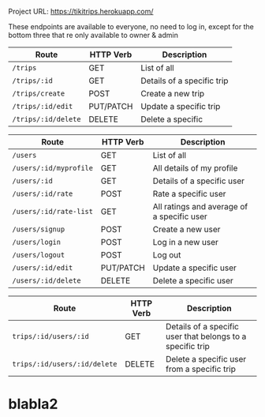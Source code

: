 Project URL: https://tikitrips.herokuapp.com/



These endpoints are available to everyone, no need to log in, except for the bottom three that re only available to owner & admin
                 
| Route              | HTTP Verb     | Description                |
| -----------        | -----------   | -----------                |
|  `/trips`          |     GET       |  List of all               |
| `/trips/:id`       |     GET       | Details of a specific trip |   
|   `/trips/create`  |     POST      | Create a new trip          |                                          
| `/trips/:id/edit`  |   PUT/PATCH   | Update a specific trip     |
| `/trips/:id/delete`|    DELETE     | Delete a specific          |




| Route                                 | HTTP Verb     | Description                                                |
| -----------                           | -----------   | -----------                                                |
| `/users`                              | GET           | List of all                                                |
| `/users/:id/myprofile`                | GET           | All details of my profile                                  |
| `/users/:id`                          | GET           | Details of a specific user                                 |
| `/users/:id/rate`                          | POST           | Rate a specific user                                 |
| `/users/:id/rate-list`                          | GET           | All ratings and average of a specific user                                 |
| `/users/signup`                       | POST          | Create a new user                                          |
| `/users/login`                        | POST          | Log in a new user                                          |
| `/users/logout`                       | POST          | Log out                                                    |
| `/users/:id/edit`                     | PUT/PATCH     | Update a specific user                                     |
| `/users/:id/delete`                   | DELETE        | Delete a specific user                                     |




| Route                                 | HTTP Verb     | Description                                                |
| -----------                           | -----------   | -----------                                                |
| `trips/:id/users/:id`                 | GET           | Details of a specific user that belongs to a specific trip |
| `trips/:id/users/:id/delete`          | DELETE        | Delete a specific user from a specific trip                |




<!-- | Route                                 | HTTP Verb     | Description                                                |
| -----------                           | -----------   | -----------                                                |
| `/users/:id/myprofile/car/create`     | POST          | Create a new car                                           |
| `/users/:id/myprofile/car/:id`        | GET           | Details of a specific car                                  |
| `/users/:id/myprofile/car/:id/edit`   | PUT/PATCH     | Update a specific car                                      |
| `/users/:id/myprofile/car/:id/delete` | DELETE        | Delete a specific car                                      | -->



# blabla2
